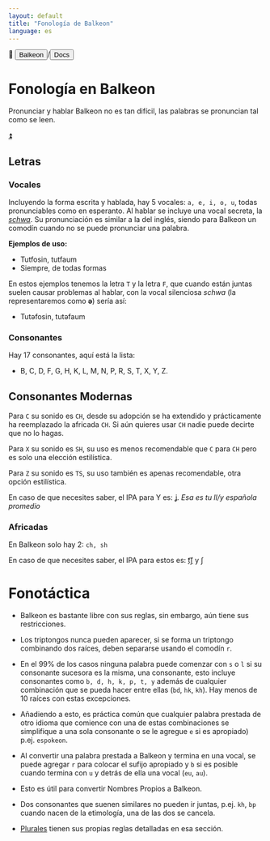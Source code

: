 ```yaml
---
layout: default
title: "Fonología de Balkeon"
language: es
---
```


📂 <button class="button-16" role="button" onclick="location.href='../../index'">Balkeon</button>/<button class="button-16" role="button" onclick="location.href='../index'">Docs</button>

# Fonología en Balkeon

Pronunciar y hablar Balkeon no es tan difícil, las palabras se pronuncian tal como se leen.

<a name="top"></a>
<a class="top-link hide" href="#top">⏫️</a>

## Letras

### Vocales

Incluyendo la forma escrita y hablada, hay 5 vocales: `a, e, i, o, u`, todas pronunciables como en esperanto. Al hablar se incluye una vocal secreta, la [*schwa*](https://es.m.wikipedia.org/wiki/Schwa). Su pronunciación es similar a la del inglés, siendo para Balkeon un comodín cuando no se puede pronunciar una palabra.

**Ejemplos de uso:**

- Tutfosin, tutfaum
- Siempre, de todas formas

En estos ejemplos tenemos la letra `T` y la letra `F`, que cuando están juntas suelen causar problemas al hablar, con la vocal silenciosa *schwa* (la representaremos como **ə**) sería así:

- Tutəfosin, tutəfaum

### Consonantes

Hay 17 consonantes, aquí está la lista:

- B, C, D, F, G, H, K, L, M, N, P, R, S, T, X, Y, Z.

## Consonantes Modernas

Para `C` su sonido es `CH`, desde su adopción se ha extendido y prácticamente ha reemplazado la africada `CH`. Si aún quieres usar `CH` nadie puede decirte que no lo hagas.

Para `X` su sonido es `SH`, su uso es menos recomendable que `C` para `CH` pero es solo una elección estilística.

Para `Z` su sonido es `TS`, su uso también es apenas recomendable, otra opción estilística.

En caso de que necesites saber, el IPA para Y es: [ʝ](https://es.m.wikipedia.org/wiki/%EA%9E%B2). *Esa es tu ll/y española promedio*

### Africadas

En Balkeon solo hay 2: `ch, sh`

En caso de que necesites saber, el IPA para estos es: [t͡ʃ](https://es.m.wikipedia.org/wiki/Africada_postalveolar_sorda) y ʃ

# Fonotáctica

- Balkeon es bastante libre con sus reglas, sin embargo, aún tiene sus restricciones.

- Los triptongos nunca pueden aparecer, si se forma un triptongo combinando dos raíces, deben separarse usando el comodín `r`.

- En el 99% de los casos ninguna palabra puede comenzar con `s` o `l` si su consonante sucesora es la misma, una consonante, esto incluye consonantes como `b, d, h, k, p, t, y` además de cualquier combinación que se pueda hacer entre ellas (`bd`, `hk`, `kh`). Hay menos de 10 raíces con estas excepciones.

- Añadiendo a esto, es práctica común que cualquier palabra prestada de otro idioma que comience con una de estas combinaciones se simplifique a una sola consonante o se le agregue `e` si es apropiado) p.ej. `espokeon`.

- Al convertir una palabra prestada a Balkeon y termina en una vocal, se puede agregar `r` para colocar el sufijo apropiado y `b` si es posible cuando termina con `u` y detrás de ella una vocal (`eu`, `au`).

- Esto es útil para convertir Nombres Propios a Balkeon.

- Dos consonantes que suenen similares no pueden ir juntas, p.ej. `kh`, `bp` cuando nacen de la etimología, una de las dos se cancela.

- [Plurales](../../grammar/words/#plurals) tienen sus propias reglas detalladas en esa sección.
